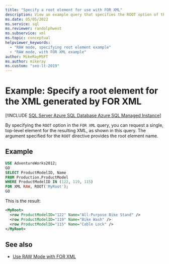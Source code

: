 ```yaml
---
title: "Specify a root element for use with FOR XML"
description: View an example query that specifies the ROOT option of the FOR XML clause to request a single top-level element in the resulting XML.
ms.date: 05/05/2022
ms.service: sql
ms.reviewer: randolphwest
ms.subservice: xml
ms.topic: conceptual
helpviewer_keywords:
  - "RAW mode, specifying root element example"
  - "RAW mode, with FOR XML example"
author: MikeRayMSFT
ms.author: mikeray
ms.custom: "seo-lt-2019"
---
```

# Example: Specify a root element for the XML generated by FOR XML

[!INCLUDE [SQL Server Azure SQL Database Azure SQL Managed Instance](../../includes/applies-to-version/sql-asdb-asdbmi.md)]

By specifying the `ROOT` option in the `FOR XML` query, you can request a single, top-level element for the resulting XML, as shown in this query. The argument specified for the `ROOT` directive provides the root element name.

## Example

```sql
USE AdventureWorks2012;
GO
SELECT ProductModelID, Name
FROM Production.ProductModel
WHERE ProductModelID IN (122, 119, 115)
FOR XML RAW, ROOT('MyRoot');
GO
```

This is the result:

```xml
<MyRoot>
  <row ProductModelID="122" Name="All-Purpose Bike Stand" />
  <row ProductModelID="119" Name="Bike Wash" />
  <row ProductModelID="115" Name="Cable Lock" />
</MyRoot>
```

## See also

- [Use RAW Mode with FOR XML](../../relational-databases/xml/use-raw-mode-with-for-xml.md)
